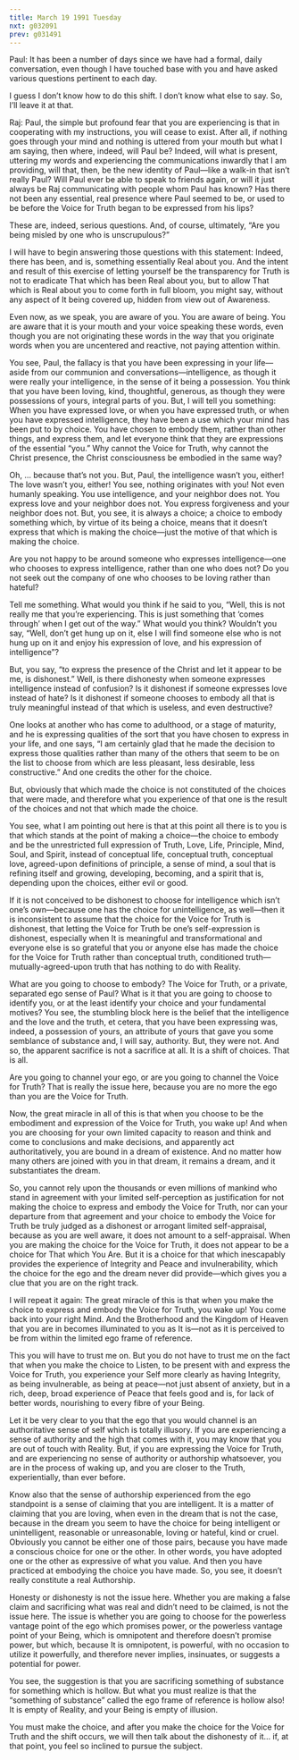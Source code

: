 ```yaml
---
title: March 19 1991 Tuesday
nxt: g032091
prev: g031491
---
```


Paul: It has been a number of days since we have had a formal, daily
conversation, even though I have touched base with you and have asked
various questions pertinent to each day.

I guess I don’t know how to do this shift. I don’t know what else to
say. So, I’ll leave it at that.

Raj: Paul, the simple but profound fear that you are experiencing is
that in cooperating with my instructions, you will cease to exist. After
all, if nothing goes through your mind and nothing is uttered from your
mouth but what I am saying, then where, indeed, will Paul be? Indeed,
will what is present, uttering my words and experiencing the
communications inwardly that I am providing, will that, then, be the new
identity of Paul—like a walk-in that isn’t really Paul? Will Paul ever
be able to speak to friends again, or will it just always be Raj
communicating with people whom Paul has known? Has there not been any
essential, real presence where Paul seemed to be, or used to be before
the Voice for Truth began to be expressed from his lips?

These are, indeed, serious questions. And, of course, ultimately, “Are
you being misled by one who is unscrupulous?”

I will have to begin answering those questions with this statement:
Indeed, there has been, and is, something essentially Real about you.
And the intent and result of this exercise of letting yourself be the
transparency for Truth is not to eradicate That which has been Real
about you, but to allow That which is Real about you to come forth in
full bloom, you might say, without any aspect of It being covered up,
hidden from view out of Awareness.

Even now, as we speak, you are aware of you. You are aware of being. You
are aware that it is your mouth and your voice speaking these words,
even though you are not originating these words in the way that you
originate words when you are uncentered and reactive, not paying
attention within.

You see, Paul, the fallacy is that you have been expressing in your
life—aside from our communion and conversations—intelligence, as though
it were really your intelligence, in the sense of it being a possession.
You think that you have been loving, kind, thoughtful, generous, as
though they were possessions of yours, integral parts of you. But, I
will tell you something: When you have expressed love, or when you have
expressed truth, or when you have expressed intelligence, they have been
a use which your mind has been put to by choice. You have chosen to
embody them, rather than other things, and express them, and let
everyone think that they are expressions of the essential “you.” Why
cannot the Voice for Truth, why cannot the Christ presence, the Christ
consciousness be embodied in the same way?

Oh, … because that’s not you. But, Paul, the intelligence wasn’t you,
either! The love wasn’t you, either! You see, nothing originates with
you! Not even humanly speaking. You use intelligence, and your neighbor
does not. You express love and your neighbor does not. You express
forgiveness and your neighbor does not. But, you see, it is always a
choice; a choice to embody something which, by virtue of its being a
choice, means that it doesn’t express that which is making the
choice—just the motive of that which is making the choice.

Are you not happy to be around someone who expresses intelligence—one
who chooses to express intelligence, rather than one who does not? Do
you not seek out the company of one who chooses to be loving rather than
hateful?

Tell me something. What would you think if he said to you, “Well, this
is not really me that you’re experiencing. This is just something that
‘comes through’ when I get out of the way.” What would you think?
Wouldn’t you say, “Well, don’t get hung up on it, else I will find
someone else who is not hung up on it and enjoy his expression of love,
and his expression of intelligence”?

But, you say, “to express the presence of the Christ and let it appear
to be me, is dishonest.” Well, is there dishonesty when someone
expresses intelligence instead of confusion? Is it dishonest if someone
expresses love instead of hate? Is it dishonest if someone chooses to
embody all that is truly meaningful instead of that which is useless,
and even destructive?

One looks at another who has come to adulthood, or a stage of maturity,
and he is expressing qualities of the sort that you have chosen to
express in your life, and one says, “I am certainly glad that he made
the decision to express those qualities rather than many of the others
that seem to be on the list to choose from which are less pleasant, less
desirable, less constructive.” And one credits the other for the choice.

But, obviously that which made the choice is not constituted of the
choices that were made, and therefore what you experience of that one is
the result of the choices and not that which made the choice.

You see, what I am pointing out here is that at this point all there is
to you is that which stands at the point of making a choice—the choice
to embody and be the unrestricted full expression of Truth, Love, Life,
Principle, Mind, Soul, and Spirit, instead of conceptual life,
conceptual truth, conceptual love, agreed-upon definitions of principle,
a sense of mind, a soul that is refining itself and growing, developing,
becoming, and a spirit that is, depending upon the choices, either evil
or good.

If it is not conceived to be dishonest to choose for intelligence which
isn’t one’s own—because one has the choice for unintelligence, as
well—then it is inconsistent to assume that the choice for the Voice for
Truth is dishonest, that letting the Voice for Truth be one’s
self-expression is dishonest, especially when It is meaningful and
transformational and everyone else is so grateful that you or anyone
else has made the choice for the Voice for Truth rather than conceptual
truth, conditioned truth—mutually-agreed-upon truth that has nothing to
do with Reality.

What are you going to choose to embody? The Voice for Truth, or a
private, separated ego sense of Paul? What is it that you are going to
choose to identify you, or at the least identify your choice and your
fundamental motives? You see, the stumbling block here is the belief
that the intelligence and the love and the truth, et cetera, that you
have been expressing was, indeed, a possession of yours, an attribute of
yours that gave you some semblance of substance and, I will say,
authority. But, they were not. And so, the apparent sacrifice is not a
sacrifice at all. It is a shift of choices. That is all.

Are you going to channel your ego, or are you going to channel the Voice
for Truth? That is really the issue here, because you are no more the
ego than you are the Voice for Truth.

Now, the great miracle in all of this is that when you choose to be the
embodiment and expression of the Voice for Truth, you wake up! And when
you are choosing for your own limited capacity to reason and think and
come to conclusions and make decisions, and apparently act
authoritatively, you are bound in a dream of existence. And no matter
how many others are joined with you in that dream, it remains a dream,
and it substantiates the dream.

So, you cannot rely upon the thousands or even millions of mankind who
stand in agreement with your limited self-perception as justification
for not making the choice to express and embody the Voice for Truth, nor
can your departure from that agreement and your choice to embody the
Voice for Truth be truly judged as a dishonest or arrogant limited
self-appraisal, because as you are well aware, it does not amount to a
self-appraisal. When you are making the choice for the Voice for Truth,
it does not appear to be a choice for That which You Are. But it is a
choice for that which inescapably provides the experience of Integrity
and Peace and invulnerability, which the choice for the ego and the
dream never did provide—which gives you a clue that you are on the right
track.

I will repeat it again: The great miracle of this is that when you make
the choice to express and embody the Voice for Truth, you wake up! You
come back into your right Mind. And the Brotherhood and the Kingdom of
Heaven that you are in becomes illuminated to you as It is—not as it is
perceived to be from within the limited ego frame of reference.

This you will have to trust me on. But you do not have to trust me on
the fact that when you make the choice to Listen, to be present with and
express the Voice for Truth, you experience your Self more clearly as
having Integrity, as being invulnerable, as being at peace—not just
absent of anxiety, but in a rich, deep, broad experience of Peace that
feels good and is, for lack of better words, nourishing to every fibre
of your Being.

Let it be very clear to you that the ego that you would channel is an
authoritative sense of self which is totally illusory. If you are
experiencing a sense of authority and the high that comes with it, you
may know that you are out of touch with Reality. But, if you are
expressing the Voice for Truth, and are experiencing no sense of
authority or authorship whatsoever, you are in the process of waking up,
and you are closer to the Truth, experientially, than ever before.

Know also that the sense of authorship experienced from the ego
standpoint is a sense of claiming that you are intelligent. It is a
matter of claiming that you are loving, when even in the dream that is
not the case, because in the dream you seem to have the choice for being
intelligent or unintelligent, reasonable or unreasonable, loving or
hateful, kind or cruel. Obviously you cannot be either one of those
pairs, because you have made a conscious choice for one or the other. In
other words, you have adopted one or the other as expressive of what you
value. And then you have practiced at embodying the choice you have
made. So, you see, it doesn’t really constitute a real Authorship.

Honesty or dishonesty is not the issue here. Whether you are making a
false claim and sacrificing what was real and didn’t need to be claimed,
is not the issue here. The issue is whether you are going to choose for
the powerless vantage point of the ego which promises power, or the
powerless vantage point of your Being, which is omnipotent and therefore
doesn’t promise power, but which, because It is omnipotent, is powerful,
with no occasion to utilize it powerfully, and therefore never implies,
insinuates, or suggests a potential for power.

You see, the suggestion is that you are sacrificing something of
substance for something which is hollow. But what you must realize is
that the “something of substance” called the ego frame of reference is
hollow also! It is empty of Reality, and your Being is empty of
illusion.

You must make the choice, and after you make the choice for the Voice
for Truth and the shift occurs, we will then talk about the dishonesty
of it… if, at that point, you feel so inclined to pursue the subject.
